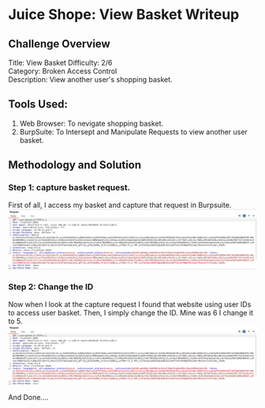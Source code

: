 # Juice Shope: View Basket  Writeup 

## Challenge Overview  
Title: View Basket
Difficulty: 2/6  
Category: Broken Access Control  
Description: View another user's shopping basket.  
## Tools Used:  
1. Web Browser: To nevigate shopping basket.  
2. BurpSuite: To Intersept and Manipulate Requests to view another user basket.

## Methodology and Solution

### Step 1: capture basket request.  
First of all, I access my basket and capture that request in Burpsuite.  
![My Images](../.Images/Basket1.png) 

### Step 2: Change the ID  
Now when I look at the capture request I found that website using user IDs to access user basket. Then, I simply change the ID. Mine was 6 I change it to 5.  
![My Images](../.Images/Basket2.png)  

And Done.... 
